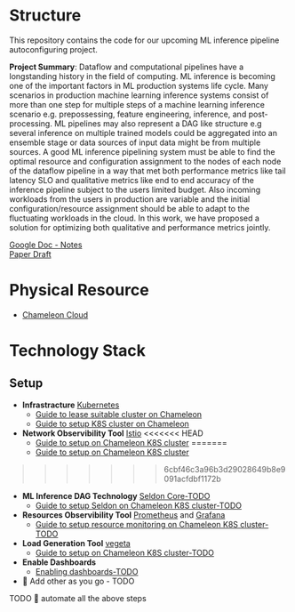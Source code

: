 # Structure

This repository contains the code for our upcoming ML inference pipeline autoconfiguring project.

**Project Summary**:
Dataflow and computational pipelines have a longstanding history in the field of computing. ML inference is becoming one of the important factors in ML production systems life cycle. Many scenarios in production machine learning inference systems consist of more than one step for multiple steps of a machine learning inference scenario e.g. prepossessing, feature engineering, inference, and post-processing. ML pipelines may also represent a DAG like structure e.g several inference on multiple trained models could be aggregated into an ensemble stage or data sources of input data might be from multiple sources. A good ML inference pipelining system must be able to find the optimal resource and configuration assignment to the nodes of each node of the dataflow pipeline in a way that met both performance metrics like tail latency SLO and qualitative metrics like end to end accuracy of the inference pipeline subject to the users limited budget. Also incoming workloads from the users in production are variable and the initial configuration/resource assignment should be able to adapt to the fluctuating workloads in the cloud. In this work, we have proposed a solution for optimizing both qualitative and performance metrics jointly.


[Google Doc - Notes](https://docs.google.com/document/d/1VbMDl_09n77NCRk58C9vqzDLGkgfliPUYxS3NVX8fgw/edit?usp=sharing) \
[Paper Draft](https://www.overleaf.com/project/625456ee961f16abadd71f36)

# Physical Resource
* [Chameleon Cloud](https://chameleoncloud.org/)

# Technology Stack
## Setup
* **Infrastracture** [Kubernetes](https://kubernetes.io/)
   *  [Guide to lease suitable cluster on Chameleon](docs/chameleon-lease.md)
   *  [Guide to setup K8S cluster on Chameleon](docs/chameleon-k8s.md)
* **Network Observibility Tool** [Istio](https://istio.io/)
<<<<<<< HEAD
   * [Guide to setup on Chameleon K8S cluster](docs/setup-istio.md)
=======
   * [Guide to setup on Chameleon K8S cluster](istio.md)
>>>>>>> 6cbf46c3a96b3d29028649b8e9091acfdbf1172b
* **ML Inference DAG Technology** [Seldon Core-TODO](https://docs.seldon.io/projects/seldon-core/en/latest/)
   * [Guide to setup Seldon on Chameleon K8S cluster-TODO](ddd)
* **Resources Observibility Tool** [Prometheus](https://prometheus.io/) and [Grafana](https://grafana.com/)
   * [Guide to setup resource monitoring on Chameleon K8S cluster-TODO](docs/prometeus-monitoring.md)
* **Load Generation Tool** [vegeta](https://github.com/tsenart/vegeta)
   * [Guide to setup on Chameleon K8S cluster-TODO](ddd)
* **Enable Dashboards**
   * [Enabling dashboards-TODO](ddd)
* 🔴 Add other as you go - TODO

TODO 🔴 automate all the above steps 

